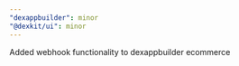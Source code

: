 ```yaml
---
"dexappbuilder": minor
"@dexkit/ui": minor
---
```


Added webhook functionality to dexappbuilder ecommerce
